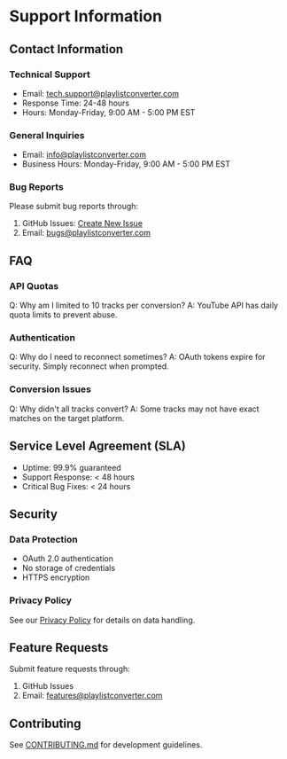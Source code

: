 # Support Information

## Contact Information

### Technical Support
- Email: tech.support@playlistconverter.com
- Response Time: 24-48 hours
- Hours: Monday-Friday, 9:00 AM - 5:00 PM EST

### General Inquiries
- Email: info@playlistconverter.com
- Business Hours: Monday-Friday, 9:00 AM - 5:00 PM EST

### Bug Reports
Please submit bug reports through:
1. GitHub Issues: [Create New Issue](https://github.com/yourusername/PlaylistConverter/issues)
2. Email: bugs@playlistconverter.com

## FAQ

### API Quotas
Q: Why am I limited to 10 tracks per conversion?
A: YouTube API has daily quota limits to prevent abuse.

### Authentication
Q: Why do I need to reconnect sometimes?
A: OAuth tokens expire for security. Simply reconnect when prompted.

### Conversion Issues
Q: Why didn't all tracks convert?
A: Some tracks may not have exact matches on the target platform.

## Service Level Agreement (SLA)

- Uptime: 99.9% guaranteed
- Support Response: < 48 hours
- Critical Bug Fixes: < 24 hours

## Security

### Data Protection
- OAuth 2.0 authentication
- No storage of credentials
- HTTPS encryption

### Privacy Policy
See our [Privacy Policy](PRIVACY.md) for details on data handling.

## Feature Requests
Submit feature requests through:
1. GitHub Issues
2. Email: features@playlistconverter.com

## Contributing
See [CONTRIBUTING.md](../CONTRIBUTING.md) for development guidelines.
